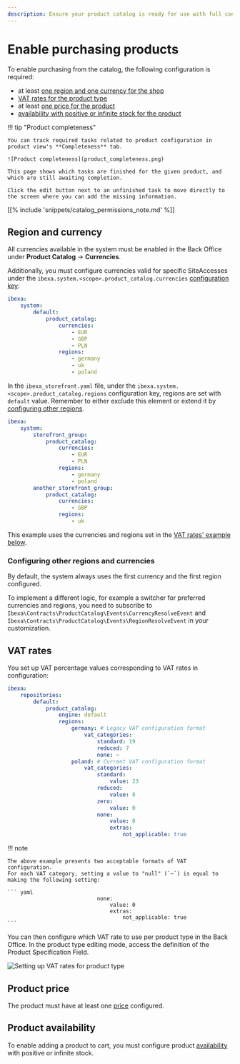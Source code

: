 ```yaml
---
description: Ensure your product catalog is ready for use with full configuration of products that enables purchasing them in the frontend shop.
---
```


# Enable purchasing products

To enable purchasing from the catalog, the following configuration is required:

- at least [one region and one currency for the shop](#region-and-currency)
- [VAT rates for the product type](#vat-rates)
- at least [one price for the product](#product-price)
- [availability with positive or infinite stock for the product](#product-availability)

!!! tip "Product completeness"

    You can track required tasks related to product configuration in product view's **Completeness** tab.

    ![Product completeness](product_completeness.png)

    This page shows which tasks are finished for the given product, and which are still awaiting completion.

    Click the edit button next to an unfinished task to move directly to the screen where you can add the missing information.

[[% include 'snippets/catalog_permissions_note.md' %]]

## Region and currency

All currencies available in the system must be enabled in the Back Office under **Product Catalog** -> **Currencies**.

Additionally, you must configure currencies valid for specific SiteAccesses
under the `ibexa.system.<scope>.product_catalog.currencies` [configuration key](configuration.md#configuration-files):

``` yaml
ibexa:
    system:
        default:
            product_catalog:
                currencies:
                    - EUR
                    - GBP
                    - PLN
                regions:
                    - germany
                    - uk
                    - poland
```

In the `ibexa_storefront.yaml` file, under the `ibexa.system.<scope>.product_catalog.regions` configuration key, regions are set with `default` value. Remember to either exclude this element or extend it by [configuring other regions](enable_purchasing_products.md#configuring-other-regions-and-currencies).

```yaml
ibexa:
    system:
        storefront_group:
            product_catalog:
                currencies:
                    - EUR
                    - PLN
                regions:
                    - germany
                    - poland 
        another_storefront_group:
            product_catalog:
                currencies:
                    - GBP
                regions:
                    - uk
```

This example uses the currencies and regions set in the [VAT rates' example below](#vat-rates).

### Configuring other regions and currencies

By default, the system always uses the first currency and the first region configured.

To implement a different logic, for example a switcher for preferred currencies and regions,
you need to subscribe to `Ibexa\Contracts\ProductCatalog\Events\CurrencyResolveEvent`
and `Ibexa\Contracts\ProductCatalog\Events\RegionResolveEvent` in your customization.

## VAT rates

You set up VAT percentage values corresponding to VAT rates in configuration:

``` yaml
ibexa:
    repositories:
        default:
            product_catalog:
                engine: default
                regions:
                    germany: # Legacy VAT configuration format
                        vat_categories:
                            standard: 19
                            reduced: 7
                            none: ~
                    poland: # Current VAT configuration format
                        vat_categories:
                            standard:
                                value: 23
                            reduced:
                                value: 8
                            zero:
                                value: 0
                            none:
                                value: 0
                                extras:
                                    not_applicable: true
```

!!! note

    The above example presents two acceptable formats of VAT configuration.
    For each VAT category, setting a value to "null" (`~`) is equal to making the following setting:

    ``` yaml
                                none:
                                    value: 0
                                    extras:
                                        not_applicable: true
    ```

You can then configure which VAT rate to use per product type in the Back Office.
In the product type editing mode, access the definition of the Product Specification Field.

![Setting up VAT rates for product type](catalog_vat_rates.png)

## Product price

The product must have at least one [price](prices.md) configured.

## Product availability

To enable adding a product to cart, you must configure product [availability](products.md#product-availability-and-stock)
with positive or infinite stock.
